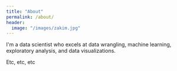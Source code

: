 ```yaml
---
title: "About"
permalink: /about/
header:
  image: "/images/zakim.jpg"
---
```


I'm a data scientist who excels at data wrangling, machine learning, exploratory analysis, and data visualizations.

Etc, etc, etc
